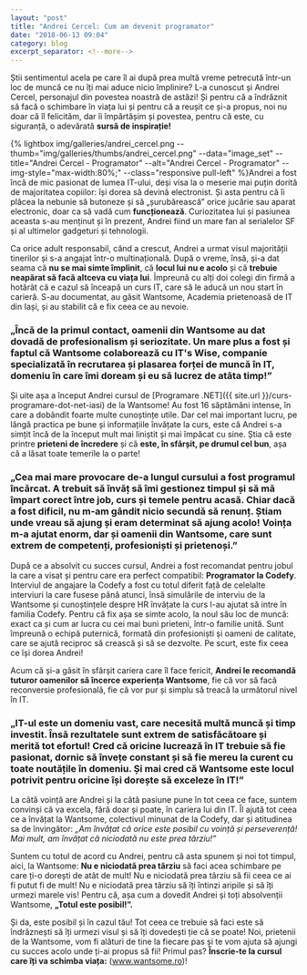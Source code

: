 ```yaml
---
layout: "post"
title: "Andrei Cercel: Cum am devenit programator"
date: "2018-06-13 09:04"
category: blog
excerpt_separator: <!--more-->
---
```

Știi sentimentul acela pe care îl ai după prea multă vreme petrecută într-un loc de muncă ce nu îți mai aduce nicio împlinire? L-a cunoscut și Andrei Cercel, personajul din povestea noastră de astăzi! Și pentru că a îndrăznit să facă o schimbare în viața lui și pentru că a reușit ce și-a propus, noi nu doar că îl felicităm, dar îi împărtășim și povestea, pentru că este, cu siguranță, o adevărată **sursă de inspirație!**
<!--more-->

{% lightbox img/galleries/andrei_cercel.png --thumb="img/galleries/thumbs/andrei_cercel.png" --data="image_set" --title="Andrei Cercel - Programator" --alt="Andrei Cercel - Programator" --img-style="max-width:80%;" --class="responsive pull-left" %}Andrei a fost încă de mic pasionat de lumea IT-ului, deși visa la o meserie mai puțin dorită de majoritatea copiilor: își dorea să devină electronist. Și asta pentru că îi plăcea la nebunie să butoneze și să „șurubărească” orice jucărie sau aparat electronic, doar ca să vadă cum **funcționează**. Curiozitatea lui și pasiunea aceasta s-au menținut și în prezent, Andrei fiind un mare fan al serialelor SF și al ultimelor gadgeturi și tehnologii.

Ca orice adult responsabil, când a crescut, Andrei a urmat visul majorității tinerilor și s-a angajat într-o multinațională. După o vreme, însă, și-a dat seama că **nu se mai simte împlinit**, că **locul lui nu e acolo** și că **trebuie neapărat să facă altceva cu viața lui**. Împreună cu alți doi colegi din firmă a hotărât că e cazul să înceapă un curs IT, care să le aducă un nou start în carieră. S-au documentat, au găsit Wantsome, Academia prietenoasă de IT din Iași, și au stabilit că e fix ceea ce au nevoie.

### „Încă de la primul contact, oamenii din Wantsome au dat dovadă de profesionalism și seriozitate. Un mare plus a fost și faptul că Wantsome colaborează cu IT's Wise, companie specializată în recrutarea și plasarea forței de muncă în IT, domeniu în care îmi doream și eu să lucrez de atâta timp!”

Și uite așa a început Andrei cursul de [Programare .NET]({{ site.url }}/curs-programare-dot-net-iasi) de la Wantsome! Au fost 16 săptămâni intense, în care a dobândit foarte multe cunoștințe utile. Dar cel mai important lucru, pe lângă practica pe bune și informațiile învățate la curs, este că Andrei s-a simțit încă de la început mult mai liniștit și mai împăcat cu sine. Știa că este printre **prieteni de încredere** și că **este, în sfârșit, pe drumul cel bun**, așa că a lăsat toate temerile la o parte!

### „Cea mai mare provocare de-a lungul cursului a fost programul încărcat. A trebuit să învăț să îmi gestionez timpul și să mă împart corect între job, curs și temele pentru acasă. Chiar dacă a fost dificil, nu m-am gândit nicio secundă să renunț. Știam unde vreau să ajung și eram determinat să ajung acolo! Voința m-a ajutat enorm, dar și oamenii din Wantsome, care sunt extrem de competenți, profesioniști și prietenoși.”

După ce a absolvit cu succes cursul, Andrei a fost recomandat pentru jobul la care a visat și pentru care era perfect compatibil: **Programator la Codefy**. Interviul de angajare la Codefy a fost cu totul diferit față de celelalte interviuri la care fusese până atunci, însă simulările de interviu de la Wantsome și cunoștințele despre HR învățate la curs l-au ajutat să intre în familia Codefy. Pentru că fix așa se simte acolo, la noul său loc de muncă: exact ca și cum ar lucra cu cei mai buni prieteni, într-o familie unită. Sunt împreună o echipă puternică, formată din profesioniști și oameni de calitate, care se ajută reciproc să crească și să se dezvolte. Pe scurt, este fix ceea ce își dorea Andrei!

Acum că și-a găsit în sfârșit cariera care îl face fericit, **Andrei le recomandă tuturor oamenilor să încerce experiența Wantsome**, fie că vor să facă reconversie profesională, fie că vor pur și simplu să treacă la următorul nivel în IT.

### „IT-ul este un domeniu vast, care necesită multă muncă și timp investit. Însă rezultatele sunt extrem de satisfăcătoare și merită tot efortul! Cred că oricine lucrează în IT trebuie să fie pasionat, dornic să învețe constant și să fie mereu la curent cu toate noutățile în domeniu. Și mai cred că Wantsome este locul potrivit pentru oricine își dorește să exceleze în IT!”

La câtă voință are Andrei și la câtă pasiune pune în tot ceea ce face, suntem convinși că va excela, fără doar și poate, în cariera lui din IT. Îl ajută tot ceea ce a învățat la Wantsome, colectivul minunat de la Codefy, dar și atitudinea sa de învingător: _„Am învățat că orice este posibil cu voință și perseverență! Mai mult, am învățat că niciodată nu este prea târziu!”_

Suntem cu totul de acord cu Andrei, pentru că asta spunem și noi tot timpul, aici, la Wantsome: **Nu e niciodată prea târziu** să faci acea schimbare pe care ți-o dorești de atât de mult! Nu e niciodată prea târziu să fii ceea ce ai fi putut fi de mult! Nu e niciodată prea târziu să îți întinzi aripile și să îți urmezi marele vis! Pentru că, așa cum a dovedit Andrei și toți absolvenții Wantsome, **„Totul  este posibil!”.**

Și da, este posibil și în cazul tău! Tot ceea ce trebuie să faci este să îndrăznești să îți urmezi visul și să îți dovedești ție că se poate! Noi, prietenii de la Wantsome, vom fi alături de tine la fiecare pas și te vom ajuta să ajungi cu succes acolo unde ți-ai propus să fii! Primul pas? **Înscrie-te la cursul care îți va schimba viața:** (www.wantsome.ro)!
